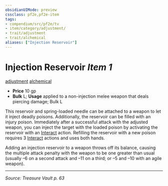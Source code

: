 ```yaml
---
obsidianUIMode: preview
cssclass: pf2e,pf2e-item
tags:
- compendium/src/pf2e/tv
- item/category/adjustment/
- trait/adjustment
- trait/alchemical
aliases: ["Injection Reservoir"]
---
```

# Injection Reservoir *Item 1*  
[adjustment](adjustment-lotgb.md "Adjustment  Trait")  [alchemical](alchemical.md "Alchemical Item Trait")  

- **Price** 10 gp
- **Bulk** L; **Usage** applied to a non-injection melee weapon that deals piercing damage; Bulk L

This reservoir and spring-loaded needle can be attached to a weapon to let it inject deadly poisons. Additionally, the reservoir can be filled with an injury poison. Immediately after a successful attack with the adjusted weapon, you can inject the target with the loaded poison by activating the reservoir with an [Interact](interact.md) action. Refilling the reservoir with a new poison requires 3 [Interact](interact.md) actions and uses both hands.

Adding an injection reservoir to a weapon throws off its balance, causing the multiple attack penalty with the weapon to be one greater than usual (usually –6 on a second attack and –11 on a third; or –5 and –10 with an agile weapon).


---
*Source: Treasure Vault p. 63*